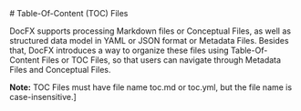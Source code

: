 <this is a test file from priya>
# Table-Of-Content (TOC) Files

DocFX supports processing Markdown files or Conceptual Files, as well as structured data model in YAML or JSON format or Metadata Files. Besides that, DocFX introduces a way to organize these files using Table-Of-Content Files or TOC Files, so that users can navigate through Metadata Files and Conceptual Files.

**Note:** TOC Files must have file name toc.md or toc.yml, but the file name is case-insensitive.]